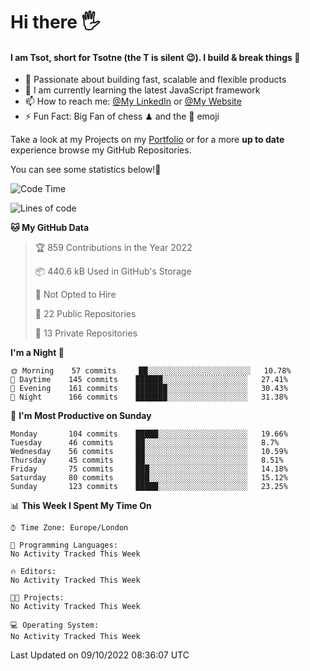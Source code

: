 # Hi there :raised_hand_with_fingers_splayed:
#### I am Tsot, short for Tsotne (the T is silent :wink:). I build & break things :space_invader:
- :telescope: Passionate about building fast, scalable and flexible products
- :seedling: I am currently learning the latest JavaScript framework 
- :mailbox: How to reach me: [@My LinkedIn](https://www.linkedin.com/in/tsotne-gvadzabia/) or [@My Website](https://tsotne.co.uk/contact)
- :zap: Fun Fact: Big Fan of chess ♟ and the 👾 emoji

Take a look at my Projects on my [Portfolio](https://tsotne.co.uk/) or for a more **up to date** experience browse my GitHub Repositories.

You can see some statistics below!:space_invader:
<!--START_SECTION:waka-->
![Code Time](http://img.shields.io/badge/Code%20Time-761%20hrs%202%20mins-blue)

![Lines of code](https://img.shields.io/badge/From%20Hello%20World%20I%27ve%20Written-625%20Thousand%20lines%20of%20code-blue)

**🐱 My GitHub Data** 

> 🏆 859 Contributions in the Year 2022
 > 
> 📦 440.6 kB Used in GitHub's Storage 
 > 
> 🚫 Not Opted to Hire
 > 
> 📜 22 Public Repositories 
 > 
> 🔑 13 Private Repositories  
 > 
**I'm a Night 🦉** 

```text
🌞 Morning    57 commits     ██░░░░░░░░░░░░░░░░░░░░░░░   10.78% 
🌆 Daytime    145 commits    ██████░░░░░░░░░░░░░░░░░░░   27.41% 
🌃 Evening    161 commits    ███████░░░░░░░░░░░░░░░░░░   30.43% 
🌙 Night      166 commits    ███████░░░░░░░░░░░░░░░░░░   31.38%

```
📅 **I'm Most Productive on Sunday** 

```text
Monday       104 commits    █████░░░░░░░░░░░░░░░░░░░░   19.66% 
Tuesday      46 commits     ██░░░░░░░░░░░░░░░░░░░░░░░   8.7% 
Wednesday    56 commits     ██░░░░░░░░░░░░░░░░░░░░░░░   10.59% 
Thursday     45 commits     ██░░░░░░░░░░░░░░░░░░░░░░░   8.51% 
Friday       75 commits     ███░░░░░░░░░░░░░░░░░░░░░░   14.18% 
Saturday     80 commits     ███░░░░░░░░░░░░░░░░░░░░░░   15.12% 
Sunday       123 commits    █████░░░░░░░░░░░░░░░░░░░░   23.25%

```


📊 **This Week I Spent My Time On** 

```text
⌚︎ Time Zone: Europe/London

💬 Programming Languages: 
No Activity Tracked This Week

🔥 Editors: 
No Activity Tracked This Week

🐱‍💻 Projects: 
No Activity Tracked This Week

💻 Operating System: 
No Activity Tracked This Week

```


 Last Updated on 09/10/2022 08:36:07 UTC
<!--END_SECTION:waka-->
